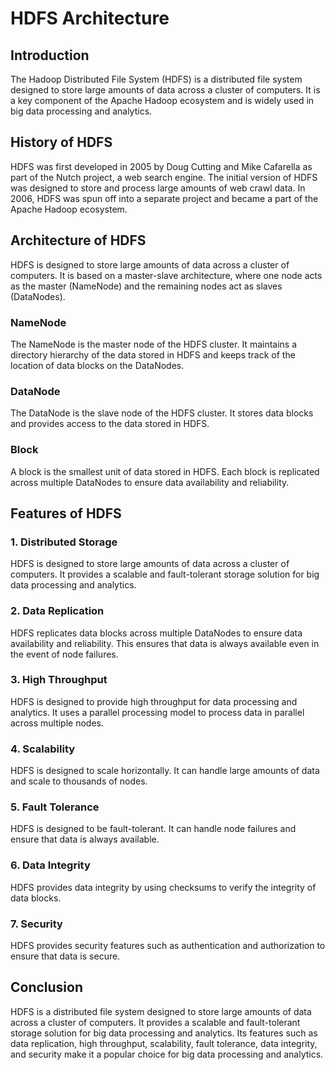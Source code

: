 HDFS Architecture 
=============================================

Introduction
------------

The Hadoop Distributed File System (HDFS) is a distributed file system designed to store large amounts of data across a cluster of computers. It is a key component of the Apache Hadoop ecosystem and is widely used in big data processing and analytics.

History of HDFS
---------------

HDFS was first developed in 2005 by Doug Cutting and Mike Cafarella as part of the Nutch project, a web search engine. The initial version of HDFS was designed to store and process large amounts of web crawl data. In 2006, HDFS was spun off into a separate project and became a part of the Apache Hadoop ecosystem.

Architecture of HDFS
--------------------

HDFS is designed to store large amounts of data across a cluster of computers. It is based on a master-slave architecture, where one node acts as the master (NameNode) and the remaining nodes act as slaves (DataNodes).

### NameNode

The NameNode is the master node of the HDFS cluster. It maintains a directory hierarchy of the data stored in HDFS and keeps track of the location of data blocks on the DataNodes.

### DataNode

The DataNode is the slave node of the HDFS cluster. It stores data blocks and provides access to the data stored in HDFS.

### Block

A block is the smallest unit of data stored in HDFS. Each block is replicated across multiple DataNodes to ensure data availability and reliability.

Features of HDFS
----------------

### 1. Distributed Storage

HDFS is designed to store large amounts of data across a cluster of computers. It provides a scalable and fault-tolerant storage solution for big data processing and analytics.

### 2. Data Replication

HDFS replicates data blocks across multiple DataNodes to ensure data availability and reliability. This ensures that data is always available even in the event of node failures.

### 3. High Throughput

HDFS is designed to provide high throughput for data processing and analytics. It uses a parallel processing model to process data in parallel across multiple nodes.

### 4. Scalability

HDFS is designed to scale horizontally. It can handle large amounts of data and scale to thousands of nodes.

### 5. Fault Tolerance

HDFS is designed to be fault-tolerant. It can handle node failures and ensure that data is always available.

### 6. Data Integrity

HDFS provides data integrity by using checksums to verify the integrity of data blocks.

### 7. Security

HDFS provides security features such as authentication and authorization to ensure that data is secure.

Conclusion
----------

HDFS is a distributed file system designed to store large amounts of data across a cluster of computers. It provides a scalable and fault-tolerant storage solution for big data processing and analytics. Its features such as data replication, high throughput, scalability, fault tolerance, data integrity, and security make it a popular choice for big data processing and analytics.